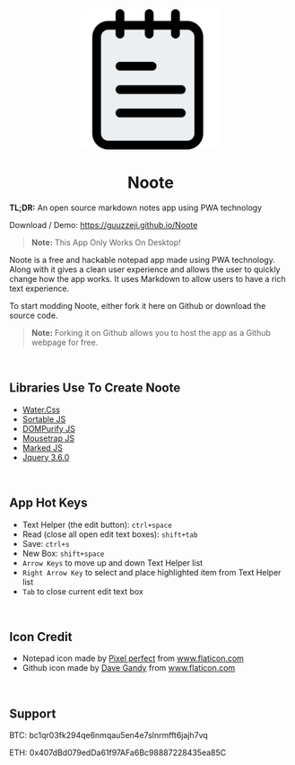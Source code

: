 <div align="center">
    <img src="./img/notes.png" width="250">
</div>

<div align="center">
    <h1><b>Noote</b></h1>
</div>

<p><b>TL;DR:</b> An open source markdown notes app using PWA technology</p>

<p>Download / Demo: <a href="https://guuzzeji.github.io/Noote">https://guuzzeji.github.io/Noote</a></p>

> <b>Note:</b> This App Only Works On Desktop!

<p>Noote is a free and hackable notepad app made using PWA technology. Along with it gives a clean user experience and allows the user to quickly change how the app works. It uses Markdown to allow users to have a rich text experience.</p>

<p>To start modding Noote, either fork it here on Github or download the source code. </p>

> <b>Note:</b> Forking it on Github allows you to host the app as a Github webpage for free. 

<br>

## Libraries Use To Create Noote

- <a href="https://watercss.kognise.dev/">Water.Css</a>
- <a href="https://github.com/SortableJS/Sortable">Sortable JS</a>
- <a href="https://github.com/cure53/DOMPurify">DOMPurify JS</a>
- <a href="https://craig.is/killing/mice">Mousetrap JS</a>
- <a href="https://github.com/markedjs/marked">Marked JS</a>
- <a href="https://jquery.com/">Jquery 3.6.0</a>

<br>

## App Hot Keys

- Text Helper (the edit button): `ctrl+space`
- Read (close all open edit text boxes): `shift+tab`
- Save: `ctrl+s`
- New Box: `shift+space`
- `Arrow Keys` to move up and down Text Helper list
- `Right Arrow Key` to select and place highlighted item from Text Helper list 
- `Tab` to close current edit text box

<br>

## Icon Credit

 - <div>Notepad icon made by <a href="https://icon54.com/" title="Pixel perfect">Pixel perfect</a> from <a href="https://www.flaticon.com/" title="Flaticon">www.flaticon.com</a></div>
  
 - <div>Github icon made by <a href="https://www.flaticon.com/authors/dave-gandy" title="Dave Gandy">Dave Gandy</a> from <a href="https://www.flaticon.com/" title="Flaticon">www.flaticon.com</a></div>

<br>

## Support

BTC: bc1qr03fk294qe6nmqau5en4e7slnrmfft6jajh7vq

ETH: 0x407dBd079edDa61f97AFa6Bc98887228435ea85C
